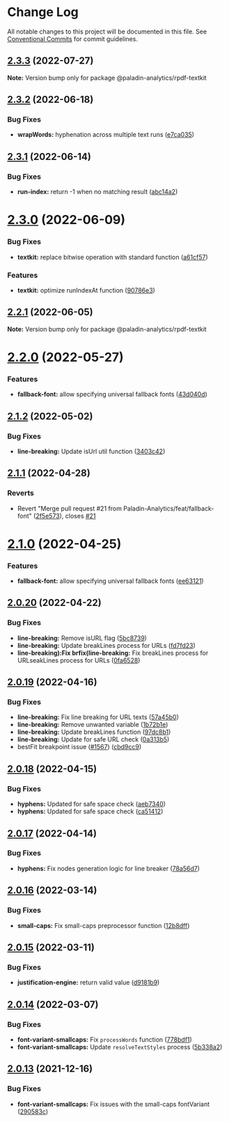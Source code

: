 # Change Log

All notable changes to this project will be documented in this file.
See [Conventional Commits](https://conventionalcommits.org) for commit guidelines.

## [2.3.3](https://github.com/Paladin-Analytics/react-pdf/compare/@paladin-analytics/rpdf-textkit@2.3.2...@paladin-analytics/rpdf-textkit@2.3.3) (2022-07-27)

**Note:** Version bump only for package @paladin-analytics/rpdf-textkit





## [2.3.2](https://github.com/Paladin-Analytics/react-pdf/compare/@paladin-analytics/rpdf-textkit@2.3.1...@paladin-analytics/rpdf-textkit@2.3.2) (2022-06-18)


### Bug Fixes

* **wrapWords:** hyphenation across multiple text runs ([e7ca035](https://github.com/Paladin-Analytics/react-pdf/commit/e7ca035f09546c39d192e1500efbd44b3279aceb))





## [2.3.1](https://github.com/Paladin-Analytics/react-pdf/compare/@paladin-analytics/rpdf-textkit@2.3.0...@paladin-analytics/rpdf-textkit@2.3.1) (2022-06-14)


### Bug Fixes

* **run-index:** return -1 when no matching result ([abc14a2](https://github.com/Paladin-Analytics/react-pdf/commit/abc14a2ce6f390e253a539370c870d6a234a0e38))





# [2.3.0](https://github.com/Paladin-Analytics/react-pdf/compare/@paladin-analytics/rpdf-textkit@2.2.1...@paladin-analytics/rpdf-textkit@2.3.0) (2022-06-09)


### Bug Fixes

* **textkit:** replace bitwise operation with standard function ([a61cf57](https://github.com/Paladin-Analytics/react-pdf/commit/a61cf57427a90a5c1f446e2dcebc772b1cbbc713))


### Features

* **textkit:** optimize runIndexAt function ([90786e3](https://github.com/Paladin-Analytics/react-pdf/commit/90786e30d14c1e784316c911c7ac41d72030b1bd))





## [2.2.1](https://github.com/Paladin-Analytics/react-pdf/compare/@paladin-analytics/rpdf-textkit@2.2.0...@paladin-analytics/rpdf-textkit@2.2.1) (2022-06-05)

**Note:** Version bump only for package @paladin-analytics/rpdf-textkit





# [2.2.0](https://github.com/Paladin-Analytics/react-pdf/compare/@paladin-analytics/rpdf-textkit@2.1.2...@paladin-analytics/rpdf-textkit@2.2.0) (2022-05-27)


### Features

* **fallback-font:** allow specifying universal fallback fonts ([43d040d](https://github.com/Paladin-Analytics/react-pdf/commit/43d040dd70677fd871bd4b94bba0527cd18e5d77))





## [2.1.2](https://github.com/Paladin-Analytics/react-pdf/compare/@paladin-analytics/rpdf-textkit@2.1.1...@paladin-analytics/rpdf-textkit@2.1.2) (2022-05-02)


### Bug Fixes

* **line-breaking:** Update isUrl util function ([3403c42](https://github.com/Paladin-Analytics/react-pdf/commit/3403c42fc94b136a7cad51f3dde06a0644769e7e))





## [2.1.1](https://github.com/Paladin-Analytics/react-pdf/compare/@paladin-analytics/rpdf-textkit@2.1.0...@paladin-analytics/rpdf-textkit@2.1.1) (2022-04-28)


### Reverts

* Revert "Merge pull request #21 from Paladin-Analytics/feat/fallback-font" ([2f5e573](https://github.com/Paladin-Analytics/react-pdf/commit/2f5e573ede0fd4b48baa5188d79479b699a379f4)), closes [#21](https://github.com/Paladin-Analytics/react-pdf/issues/21)





# [2.1.0](https://github.com/Paladin-Analytics/react-pdf/compare/@paladin-analytics/rpdf-textkit@2.0.20...@paladin-analytics/rpdf-textkit@2.1.0) (2022-04-25)


### Features

* **fallback-font:** allow specifying universal fallback fonts ([ee63121](https://github.com/Paladin-Analytics/react-pdf/commit/ee6312122a8f12c6ab9646a24e3afe7046e427d6))





## [2.0.20](https://github.com/Paladin-Analytics/react-pdf/compare/@paladin-analytics/rpdf-textkit@2.0.19...@paladin-analytics/rpdf-textkit@2.0.20) (2022-04-22)


### Bug Fixes

* **line-breaking:** Remove isURL flag ([5bc8739](https://github.com/Paladin-Analytics/react-pdf/commit/5bc8739d5e7170e8ad9317940afea50c88cecfbe))
* **line-breaking:** Update breakLines process for URLs ([fd7fd23](https://github.com/Paladin-Analytics/react-pdf/commit/fd7fd23e4dc8ba15e27ce56c05d2bcc8354d1136))
* **line-breaking):Fix brfix(line-breaking:** Fix breakLines process for URLseakLines process for URLs ([0fa6528](https://github.com/Paladin-Analytics/react-pdf/commit/0fa652829ada1d4483cf9d15cbbbe9a4a29e5fc1))





## [2.0.19](https://github.com/Paladin-Analytics/react-pdf/compare/@paladin-analytics/rpdf-textkit@2.0.18...@paladin-analytics/rpdf-textkit@2.0.19) (2022-04-16)


### Bug Fixes

* **line-breaking:** Fix line breaking for URL texts ([57a45b0](https://github.com/Paladin-Analytics/react-pdf/commit/57a45b09378a18438f60dab131829ed8b09c6829))
* **line-breaking:** Remove unwanted variable ([1b72b1e](https://github.com/Paladin-Analytics/react-pdf/commit/1b72b1e9059ba66b45c85e626f35a39f3bec9d2c))
* **line-breaking:** Update breakLines function ([97dc8b1](https://github.com/Paladin-Analytics/react-pdf/commit/97dc8b138c3ecf8101139631243f4fd71b9391d5))
* **line-breaking:** Update for safe URL check ([0a313b5](https://github.com/Paladin-Analytics/react-pdf/commit/0a313b51147a07c4361c2e86772b979fdbc724a2))
* bestFit breakpoint issue ([#1567](https://github.com/Paladin-Analytics/react-pdf/issues/1567)) ([cbd9cc9](https://github.com/Paladin-Analytics/react-pdf/commit/cbd9cc9cc4ef900cd10f7597ffb91792a1e31756))





## [2.0.18](https://github.com/Paladin-Analytics/react-pdf/compare/@paladin-analytics/rpdf-textkit@2.0.17...@paladin-analytics/rpdf-textkit@2.0.18) (2022-04-15)


### Bug Fixes

* **hyphens:** Updated for safe space check ([aeb7340](https://github.com/Paladin-Analytics/react-pdf/commit/aeb734036b6ae44c2882a94f745ce72c2fa1c192))
* **hyphens:** Updated for safe space check ([ca51412](https://github.com/Paladin-Analytics/react-pdf/commit/ca5141297d10a3fa8f780962098a7c99b213199c))





## [2.0.17](https://github.com/Paladin-Analytics/react-pdf/compare/@paladin-analytics/rpdf-textkit@2.0.16...@paladin-analytics/rpdf-textkit@2.0.17) (2022-04-14)


### Bug Fixes

* **hyphens:** Fix nodes generation logic for line breaker ([78a56d7](https://github.com/Paladin-Analytics/react-pdf/commit/78a56d7db4f4b68f8e5bf673f2bb4e195892944b))





## [2.0.16](https://github.com/Paladin-Analytics/react-pdf/compare/@paladin-analytics/rpdf-textkit@2.0.15...@paladin-analytics/rpdf-textkit@2.0.16) (2022-03-14)


### Bug Fixes

* **small-caps:** Fix small-caps preprocessor function ([12b8dff](https://github.com/Paladin-Analytics/react-pdf/commit/12b8dff08308f67b93c71ec3e67607fe647b7212))





## [2.0.15](https://github.com/Paladin-Analytics/react-pdf/compare/@paladin-analytics/rpdf-textkit@2.0.14...@paladin-analytics/rpdf-textkit@2.0.15) (2022-03-11)


### Bug Fixes

* **justification-engine:** return valid value ([d9181b9](https://github.com/Paladin-Analytics/react-pdf/commit/d9181b974cfe7ece9d9337c4afd13d8bf0312bc4))





## [2.0.14](https://github.com/Paladin-Analytics/react-pdf/compare/@paladin-analytics/rpdf-textkit@2.0.13...@paladin-analytics/rpdf-textkit@2.0.14) (2022-03-07)


### Bug Fixes

* **font-variant-smallcaps:** Fix `processWords` function ([778bdf1](https://github.com/Paladin-Analytics/react-pdf/commit/778bdf1742c6670f789e617c4b5f0d64ce94dd2b))
* **font-variant-smallcaps:** Update `resolveTextStyles` process ([5b338a2](https://github.com/Paladin-Analytics/react-pdf/commit/5b338a265334c7d413eef12d909ccb891d56ec6a))





## [2.0.13](https://github.com/Paladin-Analytics/react-pdf/compare/@paladin-analytics/rpdf-textkit@2.0.12...@paladin-analytics/rpdf-textkit@2.0.13) (2021-12-16)


### Bug Fixes

* **font-variant-smallcaps:** Fix issues with the small-caps fontVariant ([290583c](https://github.com/Paladin-Analytics/react-pdf/commit/290583cacd4b4f6dc330f3788b637d731ec92f13))
